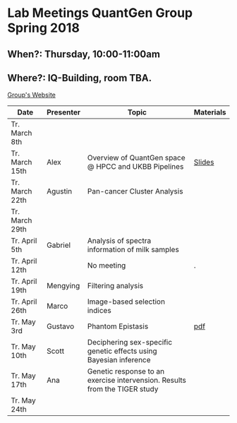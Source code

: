 # Lab Meetings QuantGen Group Spring 2018

## When?: Thursday, 10:00-11:00am

## Where?: IQ-Building, room TBA.


[Group's Website](http://quantgen.github.io/)

| Date           | Presenter     |  Topic        |  Materials    |
| -------------  | ------------- | ------------- | ------------- |
| Tr. March  8th     |               |            |               |
| Tr.  March 15th     |  Alex             |      Overview of QuantGen space @ HPCC and UKBB Pipelines            |  [Slides](https://slides.agrueneberg.info/2018-03-15-hpcc-ukb.html) |
| Tr. March 22th     | Agustin              |   Pan-cancer Cluster Analysis            |               |
| Tr. March 29th     |               |               |               |
| Tr. April  5th     |  Gabriel      |  Analysis of spectra information of milk samples         |               |
| Tr. April 12th     |      |   No meeting        |.  |
| Tr. April 19th     |  Mengying     |  Filtering analysis   |               |[Slides](https://www.dropbox.com/s/pnk6xnj5m7ar6lj/main.pdf?dl=0) |
| Tr. April 26th     |  Marco        |  Image-based selection indices            |               |
| Tr. May    3rd     |  Gustavo             |   Phantom Epistasis            |   [pdf]()       |
| Tr. May   10th     |  Scott             |  Deciphering sex-specific genetic effects using Bayesian inference   |               |
| Tr. May   17th     |  Ana          |  Genetic response to an exercise intervension. Results from the TIGER study  |               |
| Tr. May   24th     |               |               |               |
